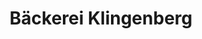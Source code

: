 ---
title: "Bäckerei Klingenberg"
url: /holzminden/baeckerei-klingenberg-fuerstenberger-strasse/
shop: Bäckerei
---